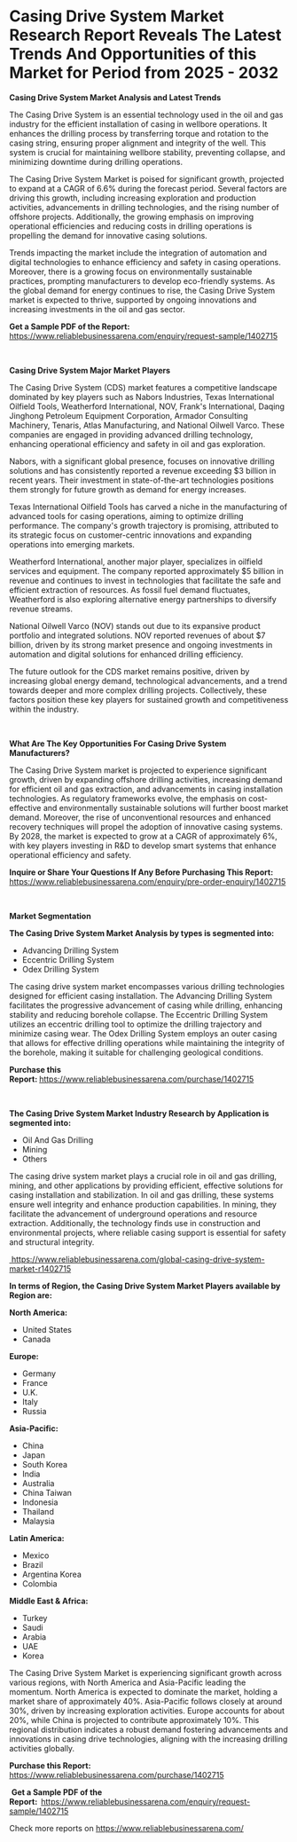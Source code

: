 <p><h1>Casing Drive System Market Research Report Reveals The Latest Trends And Opportunities of this Market for Period from 2025 - 2032</h1></p><p><strong>Casing Drive System Market Analysis and Latest Trends</strong></p>
<p><p>The Casing Drive System is an essential technology used in the oil and gas industry for the efficient installation of casing in wellbore operations. It enhances the drilling process by transferring torque and rotation to the casing string, ensuring proper alignment and integrity of the well. This system is crucial for maintaining wellbore stability, preventing collapse, and minimizing downtime during drilling operations.</p><p>The Casing Drive System Market is poised for significant growth, projected to expand at a CAGR of 6.6% during the forecast period. Several factors are driving this growth, including increasing exploration and production activities, advancements in drilling technologies, and the rising number of offshore projects. Additionally, the growing emphasis on improving operational efficiencies and reducing costs in drilling operations is propelling the demand for innovative casing solutions.</p><p>Trends impacting the market include the integration of automation and digital technologies to enhance efficiency and safety in casing operations. Moreover, there is a growing focus on environmentally sustainable practices, prompting manufacturers to develop eco-friendly systems. As the global demand for energy continues to rise, the Casing Drive System market is expected to thrive, supported by ongoing innovations and increasing investments in the oil and gas sector.</p></p>
<p><strong>Get a Sample PDF of the Report:&nbsp;</strong> <a href="https://www.reliablebusinessarena.com/enquiry/request-sample/1402715?utm_campaign=1892&utm_medium=2&utm_source=Github&utm_content=ia&utm_term=28032025&utm_id=casing-drive-system">https://www.reliablebusinessarena.com/enquiry/request-sample/1402715</a></p>
<p>&nbsp;</p>
<p><strong>Casing Drive System Major Market Players</strong></p>
<p><p>The Casing Drive System (CDS) market features a competitive landscape dominated by key players such as Nabors Industries, Texas International Oilfield Tools, Weatherford International, NOV, Frank's International, Daqing Jinghong Petroleum Equipment Corporation, Armador Consulting Machinery, Tenaris, Atlas Manufacturing, and National Oilwell Varco. These companies are engaged in providing advanced drilling technology, enhancing operational efficiency and safety in oil and gas exploration.</p><p>Nabors, with a significant global presence, focuses on innovative drilling solutions and has consistently reported a revenue exceeding $3 billion in recent years. Their investment in state-of-the-art technologies positions them strongly for future growth as demand for energy increases.</p><p>Texas International Oilfield Tools has carved a niche in the manufacturing of advanced tools for casing operations, aiming to optimize drilling performance. The company's growth trajectory is promising, attributed to its strategic focus on customer-centric innovations and expanding operations into emerging markets.</p><p>Weatherford International, another major player, specializes in oilfield services and equipment. The company reported approximately $5 billion in revenue and continues to invest in technologies that facilitate the safe and efficient extraction of resources. As fossil fuel demand fluctuates, Weatherford is also exploring alternative energy partnerships to diversify revenue streams.</p><p>National Oilwell Varco (NOV) stands out due to its expansive product portfolio and integrated solutions. NOV reported revenues of about $7 billion, driven by its strong market presence and ongoing investments in automation and digital solutions for enhanced drilling efficiency.</p><p>The future outlook for the CDS market remains positive, driven by increasing global energy demand, technological advancements, and a trend towards deeper and more complex drilling projects. Collectively, these factors position these key players for sustained growth and competitiveness within the industry.</p></p>
<p>&nbsp;</p>
<p><strong>What Are The Key Opportunities For Casing Drive System Manufacturers?</strong></p>
<p><p>The Casing Drive System market is projected to experience significant growth, driven by expanding offshore drilling activities, increasing demand for efficient oil and gas extraction, and advancements in casing installation technologies. As regulatory frameworks evolve, the emphasis on cost-effective and environmentally sustainable solutions will further boost market demand. Moreover, the rise of unconventional resources and enhanced recovery techniques will propel the adoption of innovative casing systems. By 2028, the market is expected to grow at a CAGR of approximately 6%, with key players investing in R&D to develop smart systems that enhance operational efficiency and safety.</p></p>
<p><strong>Inquire or Share Your Questions If Any Before Purchasing This Report:</strong> <a href="https://www.reliablebusinessarena.com/enquiry/pre-order-enquiry/1402715?utm_campaign=1892&utm_medium=2&utm_source=Github&utm_content=ia&utm_term=28032025&utm_id=casing-drive-system">https://www.reliablebusinessarena.com/enquiry/pre-order-enquiry/1402715</a></p>
<p>&nbsp;</p>
<p><strong>Market Segmentation</strong></p>
<p><strong>The Casing Drive System Market Analysis by types is segmented into:</strong></p>
<p><ul><li>Advancing Drilling System</li><li>Eccentric Drilling System</li><li>Odex Drilling System</li></ul></p>
<p><p>The casing drive system market encompasses various drilling technologies designed for efficient casing installation. The Advancing Drilling System facilitates the progressive advancement of casing while drilling, enhancing stability and reducing borehole collapse. The Eccentric Drilling System utilizes an eccentric drilling tool to optimize the drilling trajectory and minimize casing wear. The Odex Drilling System employs an outer casing that allows for effective drilling operations while maintaining the integrity of the borehole, making it suitable for challenging geological conditions.</p></p>
<p><strong>Purchase this Report:&nbsp;</strong><a href="https://www.reliablebusinessarena.com/purchase/1402715?utm_campaign=1892&utm_medium=2&utm_source=Github&utm_content=ia&utm_term=28032025&utm_id=casing-drive-system">https://www.reliablebusinessarena.com/purchase/1402715</a></p>
<p>&nbsp;</p>
<p><strong>The Casing Drive System Market Industry Research by Application is segmented into:</strong></p>
<p><ul><li>Oil And Gas Drilling</li><li>Mining</li><li>Others</li></ul></p>
<p><p>The casing drive system market plays a crucial role in oil and gas drilling, mining, and other applications by providing efficient, effective solutions for casing installation and stabilization. In oil and gas drilling, these systems ensure well integrity and enhance production capabilities. In mining, they facilitate the advancement of underground operations and resource extraction. Additionally, the technology finds use in construction and environmental projects, where reliable casing support is essential for safety and structural integrity.</p></p>
<p><a href="https://www.reliablebusinessarena.com/global-casing-drive-system-market-r1402715?utm_campaign=1892&utm_medium=2&utm_source=Github&utm_content=ia&utm_term=28032025&utm_id=casing-drive-system">&nbsp;https://www.reliablebusinessarena.com/global-casing-drive-system-market-r1402715</a></p>
<p><strong>In terms of Region, the Casing Drive System Market Players available by Region are:</strong></p>
<p>
    <p> <strong> North America: </strong>
        <ul>
            <li>United States</li>
            <li>Canada</li>
        </ul>
        </p> 
    <p> <strong> Europe: </strong>
        <ul>
            <li>Germany</li>
            <li>France</li>
            <li>U.K.</li>
            <li>Italy</li>
            <li>Russia</li>
        </ul>
        </p> 
    <p> <strong> Asia-Pacific: </strong>
        <ul>
            <li>China</li>
            <li>Japan</li>
            <li>South Korea</li>
            <li>India</li>
            <li>Australia</li>
            <li>China Taiwan</li>
            <li>Indonesia</li>
            <li>Thailand</li>
            <li>Malaysia</li>
        </ul>
        </p> 
    <p> <strong> Latin America: </strong>
        <ul>
            <li>Mexico</li>
            <li>Brazil</li>
            <li>Argentina Korea</li>
            <li>Colombia</li>
        </ul>
        </p> 
    <p> <strong> Middle East & Africa: </strong>
        <ul>
            <li>Turkey</li>
            <li>Saudi</li>
            <li>Arabia</li>
            <li>UAE</li>
            <li>Korea</li>
        </ul>
    </p>
    </p>
<p><p>The Casing Drive System Market is experiencing significant growth across various regions, with North America and Asia-Pacific leading the momentum. North America is expected to dominate the market, holding a market share of approximately 40%. Asia-Pacific follows closely at around 30%, driven by increasing exploration activities. Europe accounts for about 20%, while China is projected to contribute approximately 10%. This regional distribution indicates a robust demand fostering advancements and innovations in casing drive technologies, aligning with the increasing drilling activities globally.</p></p>
<p><strong>Purchase this Report: </strong><a href="https://www.reliablebusinessarena.com/purchase/1402715?utm_campaign=1892&utm_medium=2&utm_source=Github&utm_content=ia&utm_term=28032025&utm_id=casing-drive-system">https://www.reliablebusinessarena.com/purchase/1402715</a></p>
<p>&nbsp;<strong>Get a Sample PDF of the Report:&nbsp;&nbsp;</strong><a href="https://www.reliablebusinessarena.com/enquiry/request-sample/1402715?utm_campaign=1892&utm_medium=2&utm_source=Github&utm_content=ia&utm_term=28032025&utm_id=casing-drive-system">https://www.reliablebusinessarena.com/enquiry/request-sample/1402715</a></p>
<p><strong></strong></p>
<p>Check more reports on <a href="https://www.reliablebusinessarena.com/?utm_campaign=1892&utm_medium=2&utm_source=Github&utm_content=ia&utm_term=28032025&utm_id=casing-drive-system">https://www.reliablebusinessarena.com/</a></p>